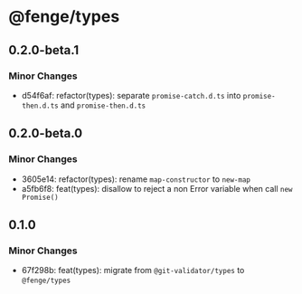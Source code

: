 # @fenge/types

## 0.2.0-beta.1

### Minor Changes

- d54f6af: refactor(types): separate `promise-catch.d.ts` into `promise-then.d.ts` and `promise-then.d.ts`

## 0.2.0-beta.0

### Minor Changes

- 3605e14: refactor(types): rename `map-constructor` to `new-map`
- a5fb6f8: feat(types): disallow to reject a non Error variable when call `new Promise()`

## 0.1.0

### Minor Changes

- 67f298b: feat(types): migrate from `@git-validator/types` to `@fenge/types`
